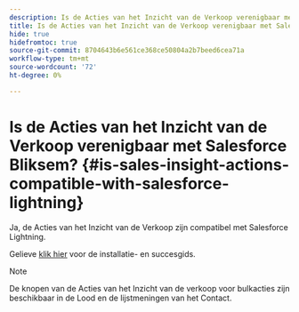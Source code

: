 ```yaml
---
description: Is de Acties van het Inzicht van de Verkoop verenigbaar met Salesforce Bliksem? - Marketo Docs - Productdocumentatie
title: Is de Acties van het Inzicht van de Verkoop verenigbaar met Salesforce Bliksem?
hide: true
hidefromtoc: true
source-git-commit: 8704643b6e561ce368ce50804a2b7beed6cea71a
workflow-type: tm+mt
source-wordcount: '72'
ht-degree: 0%

---
```


# Is de Acties van het Inzicht van de Verkoop verenigbaar met Salesforce Bliksem? {#is-sales-insight-actions-compatible-with-salesforce-lightning}

Ja, de Acties van het Inzicht van de Verkoop zijn compatibel met Salesforce Lightning.

Gelieve [klik hier](https://s3.amazonaws.com/tout-user-store/salesforce/assets/SF+Guide+for+Lightning.pdf) voor de installatie- en succesgids.

>[!NOTE]
>
>De knopen van de Acties van het Inzicht van de verkoop voor bulkacties zijn beschikbaar in de Lood en de lijstmeningen van het Contact.
